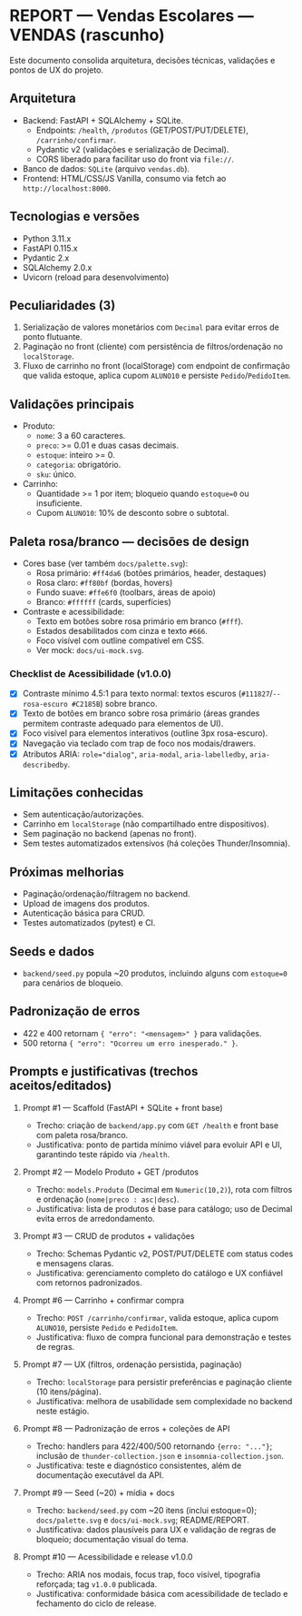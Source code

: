 # REPORT — Vendas Escolares — VENDAS (rascunho)

Este documento consolida arquitetura, decisões técnicas, validações e pontos de UX do projeto.

## Arquitetura
- Backend: FastAPI + SQLAlchemy + SQLite.
	- Endpoints: `/health`, `/produtos` (GET/POST/PUT/DELETE), `/carrinho/confirmar`.
	- Pydantic v2 (validações e serialização de Decimal).
	- CORS liberado para facilitar uso do front via `file://`.
- Banco de dados: `SQLite` (arquivo `vendas.db`).
- Frontend: HTML/CSS/JS Vanilla, consumo via fetch ao `http://localhost:8000`.

## Tecnologias e versões
- Python 3.11.x
- FastAPI 0.115.x
- Pydantic 2.x
- SQLAlchemy 2.0.x
- Uvicorn (reload para desenvolvimento)

## Peculiaridades (3)
1) Serialização de valores monetários com `Decimal` para evitar erros de ponto flutuante.
2) Paginação no front (cliente) com persistência de filtros/ordenação no `localStorage`.
3) Fluxo de carrinho no front (localStorage) com endpoint de confirmação que valida estoque, aplica cupom `ALUNO10` e persiste `Pedido`/`PedidoItem`.

## Validações principais
- Produto:
	- `nome`: 3 a 60 caracteres.
	- `preco`: >= 0.01 e duas casas decimais.
	- `estoque`: inteiro >= 0.
	- `categoria`: obrigatório.
	- `sku`: único.
- Carrinho:
	- Quantidade >= 1 por item; bloqueio quando `estoque=0` ou insuficiente.
	- Cupom `ALUNO10`: 10% de desconto sobre o subtotal.

## Paleta rosa/branco — decisões de design
- Cores base (ver também `docs/palette.svg`):
	- Rosa primário: `#ff4da6` (botões primários, header, destaques)
	- Rosa claro: `#ff80bf` (bordas, hovers)
	- Fundo suave: `#ffe6f0` (toolbars, áreas de apoio)
	- Branco: `#ffffff` (cards, superfícies)
- Contraste e acessibilidade:
	- Texto em botões sobre rosa primário em branco (`#fff`).
	- Estados desabilitados com cinza e texto `#666`.
	- Foco visível com outline compatível em CSS.
	- Ver mock: `docs/ui-mock.svg`.

### Checklist de Acessibilidade (v1.0.0)
- [x] Contraste mínimo 4.5:1 para texto normal: textos escuros (`#111827`/`--rosa-escuro #C2185B`) sobre branco.
- [x] Texto de botões em branco sobre rosa primário (áreas grandes permitem contraste adequado para elementos de UI).
- [x] Foco visível para elementos interativos (outline 3px rosa-escuro).
- [x] Navegação via teclado com trap de foco nos modais/drawers.
- [x] Atributos ARIA: `role="dialog"`, `aria-modal`, `aria-labelledby`, `aria-describedby`.

## Limitações conhecidas
- Sem autenticação/autorizações.
- Carrinho em `localStorage` (não compartilhado entre dispositivos).
- Sem paginação no backend (apenas no front).
- Sem testes automatizados extensivos (há coleções Thunder/Insomnia).

## Próximas melhorias
- Paginação/ordenação/filtragem no backend.
- Upload de imagens dos produtos.
- Autenticação básica para CRUD.
- Testes automatizados (pytest) e CI.

## Seeds e dados
- `backend/seed.py` popula ~20 produtos, incluindo alguns com `estoque=0` para cenários de bloqueio.

## Padronização de erros
- 422 e 400 retornam `{ "erro": "<mensagem>" }` para validações.
- 500 retorna `{ "erro": "Ocorreu um erro inesperado." }`.

## Prompts e justificativas (trechos aceitos/editados)

1) Prompt #1 — Scaffold (FastAPI + SQLite + front base)
	- Trecho: criação de `backend/app.py` com `GET /health` e front base com paleta rosa/branco.
	- Justificativa: ponto de partida mínimo viável para evoluir API e UI, garantindo teste rápido via `/health`.

2) Prompt #2 — Modelo Produto + GET /produtos
	- Trecho: `models.Produto` (Decimal em `Numeric(10,2)`), rota com filtros e ordenação (`nome|preco : asc|desc`).
	- Justificativa: lista de produtos é base para catálogo; uso de Decimal evita erros de arredondamento.

3) Prompt #3 — CRUD de produtos + validações
	- Trecho: Schemas Pydantic v2, POST/PUT/DELETE com status codes e mensagens claras.
	- Justificativa: gerenciamento completo do catálogo e UX confiável com retornos padronizados.

4) Prompt #6 — Carrinho + confirmar compra
	- Trecho: `POST /carrinho/confirmar`, valida estoque, aplica cupom `ALUNO10`, persiste `Pedido` e `PedidoItem`.
	- Justificativa: fluxo de compra funcional para demonstração e testes de regras.

5) Prompt #7 — UX (filtros, ordenação persistida, paginação)
	- Trecho: `localStorage` para persistir preferências e paginação cliente (10 itens/página).
	- Justificativa: melhora de usabilidade sem complexidade no backend neste estágio.

6) Prompt #8 — Padronização de erros + coleções de API
	- Trecho: handlers para 422/400/500 retornando `{erro: "..."}`; inclusão de `thunder-collection.json` e `insomnia-collection.json`.
	- Justificativa: teste e diagnóstico consistentes, além de documentação executável da API.

7) Prompt #9 — Seed (~20) + mídia + docs
	- Trecho: `backend/seed.py` com ~20 itens (inclui estoque=0); `docs/palette.svg` e `docs/ui-mock.svg`; README/REPORT.
	- Justificativa: dados plausíveis para UX e validação de regras de bloqueio; documentação visual do tema.

8) Prompt #10 — Acessibilidade e release v1.0.0
	- Trecho: ARIA nos modais, focus trap, foco visível, tipografia reforçada; tag `v1.0.0` publicada.
	- Justificativa: conformidade básica com acessibilidade de teclado e fechamento do ciclo de release.
